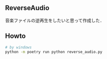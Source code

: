 ## ReverseAudio

音楽ファイルの逆再生をしたいと思って作成した．

## Howto

```bash
# by windows
python -m poetry run python reverse_audio.py
```
